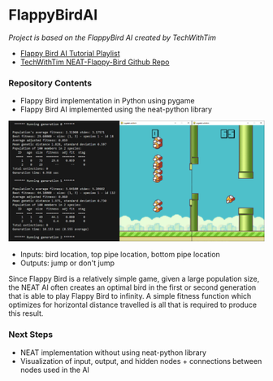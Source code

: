 # FlappyBirdAI

*Project is based on the FlappyBird AI created by TechWithTim*
* [Flappy Bird AI Tutorial Playlist](https://www.youtube.com/playlist?list=PLzMcBGfZo4-lwGZWXz5Qgta_YNX3_vLS2)
* [TechWithTim NEAT-Flappy-Bird Github Repo](https://github.com/techwithtim/NEAT-Flappy-Bird)

### Repository Contents
* Flappy Bird implementation in Python using pygame
* Flappy Bird AI implemented using the neat-python library

![NEAT Flappy Bird AI](/readme_imgs/img1.jpg?raw=true "NEAT Flappy Bird AI")

* Inputs: bird location, top pipe location, bottom pipe location
* Outputs: jump or don't jump

Since Flappy Bird is a relatively simple game, given a large population size, the NEAT AI often creates an optimal bird in the first or second generation that is able to play Flappy Bird to infinity. A simple fitness function which optimizes for horizontal distance travelled is all that is required to produce this result.   

### Next Steps
* NEAT implementation without using neat-python library
* Visualization of input, output, and hidden nodes + connections between nodes used in the AI

